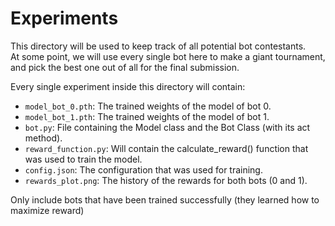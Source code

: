 # Experiments

This directory will be used to keep track of all potential bot contestants.  
At some point, we will use every single bot here to make a giant tournament, and pick the best one out of all for the final submission.

Every single experiment inside this directory will contain:

- `model_bot_0.pth`: The trained weights of the model of bot 0.
- `model_bot_1.pth`: The trained weights of the model of bot 1.
- `bot.py`: File containing the Model class and the Bot Class (with its act method).
- `reward_function.py`: Will contain the calculate_reward() function that was used to train the model.
- `config.json`: The configuration that was used for training.
- `rewards_plot.png`: The history of the rewards for both bots (0 and 1).  
    
Only include bots that have been trained successfully (they learned how to maximize reward)
